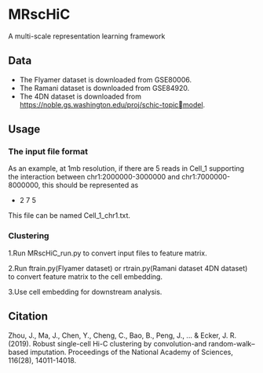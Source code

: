 # MRscHiC
A multi-scale representation learning framework

## Data

* The Flyamer dataset is downloaded from GSE80006.
* The Ramani dataset is downloaded from GSE84920.
* The 4DN dataset is downloaded from https://noble.gs.washington.edu/proj/schic-topicmodel.


## Usage
### The input file format
As an example, at 1mb resolution, if there are 5 reads in Cell_1 supporting the 
interaction between chr1:2000000-3000000 and chr1:7000000-8000000, this should be represented as


* 2 7   5

This file can be named Cell_1_chr1.txt.

### Clustering
1.Run MRscHiC_run.py to convert input files to feature matrix.

2.Run ftrain.py(Flyamer dataset) or rtrain.py(Ramani dataset 4DN dataset) to 
convert feature matrix to the cell embedding.

3.Use cell embedding for downstream analysis.

## Citation
Zhou, J., Ma, J., Chen, Y., Cheng, C., Bao, B., Peng, J., ... & Ecker, J. R. (2019). 
Robust single-cell Hi-C clustering by convolution-and random-walk–based imputation. 
Proceedings of the National Academy of Sciences, 116(28), 14011-14018.
